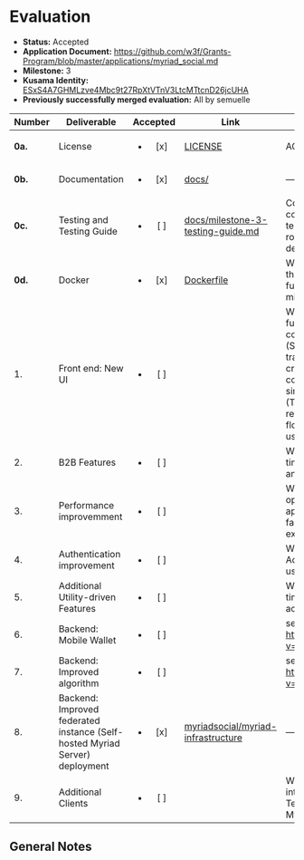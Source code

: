 # Evaluation

- **Status:** Accepted
- **Application Document:** https://github.com/w3f/Grants-Program/blob/master/applications/myriad_social.md
- **Milestone:** 3
- **Kusama Identity:** [ESxS4A7GHMLzve4Mbc9t27RpXtVTnV3LtcMTtcnD26jcUHA](https://polkascan.io/pre/kusama/account/ESxS4A7GHMLzve4Mbc9t27RpXtVTnV3LtcMTtcnD26jcUHA)
- **Previously successfully merged evaluation:** All by semuelle

| Number | Deliverable | Accepted | Link | Evaluation Notes |
| ------ | ----------- | :------: | ---- |----------------- |
| **0a.** | License | <ul><li>[x] </li></ul> | [LICENSE](https://github.com/myriadsocial/myriad-web/blob/f6a084f42eec01ac3d2584f5ccf12b7c0bf4a569/LICENSE) | AGPL-3.0 license |
| **0b.** | Documentation | <ul><li>[x] </li></ul> | [docs/](https://github.com/myriadsocial/myriad-web/blob/f6a084f42eec01ac3d2584f5ccf12b7c0bf4a569/docs/milestone-3-documentation.md) | — |
| **0c.** | Testing and Testing Guide | <ul><li>[ ] </li></ul> | [docs/milestone-3-testing-guide.md](https://github.com/myriadsocial/myriad-web/blob/f6a084f42eec01ac3d2584f5ccf12b7c0bf4a569/docs/milestone-3-testing-guide.md) | Core functions will be fully covered by comprehensive unit tests to ensure functionality and robustness. In the guide, we will describe how to run these tests. |
| **0d.** | Docker | <ul><li>[x] </li></ul> | [Dockerfile](https://github.com/myriadsocial/myriad-infrastructure/blob/6336be97c20baa39e0dab1acf749d41def2ac76f/linux/Dockerfile) | We will provide a Dockerfile(s) that can be used to test all the functionality delivered with this milestone. |
| 1. | Front end: New UI | <ul><li>[ ] </li></ul> | []() | We will update the UI that has the functionality: Polkadot setup, connection, and use user guide (Step by step tooltips), simplified transaction flow for tipping, and creating/revealing exclusive content), token on-ramp, simplified timeline discovery (Timeline search function, revamped layout, revamped flow), and first step guide for new users (Step by step tooltips) |
| 2. | B2B Features | <ul><li>[ ] </li></ul> | []() | We will implement multiuser timelines, multiuser accounts, and multiuser content metrics|
| 3. | Performance improvemment | <ul><li>[ ] </li></ul> | []() | We will do code refactoring and optimization in order to enhance app performance, ensuring a faster and smoother user experience.|
| 4. | Authentication improvement | <ul><li>[ ] </li></ul> | []() | We will implement Personal Access Token and Single Sign On using Myriad API |
| 5. | Additional Utility-driven Features | <ul><li>[ ] </li></ul> | []() | We will implement token-gated timelines, as well as token-gated access to content metrics |
| 6. | Backend: Mobile Wallet | <ul><li>[ ] </li></ul> | []() | see also https://www.youtube.com/watch?v=6PtEhR9-K50 |
| 7. | Backend: Improved algorithm | <ul><li>[ ] </li></ul> | []() | see also https://www.youtube.com/watch?v=D0Km7_Buclo |
| 8. | Backend: Improved federated instance (Self-hosted Myriad Server) deployment | <ul><li>[x] </li></ul> | [myriadsocial/myriad-infrastructure](https://github.com/myriadsocial/myriad-infrastructure/tree/6336be97c20baa39e0dab1acf749d41def2ac76f) | — |
| 9. | Additional Clients | <ul><li>[ ] </li></ul> | []() | We will implement Polkadot integration within the Myriad Telegram bot as well as the Myriad Chrome Extension|


## General Notes

